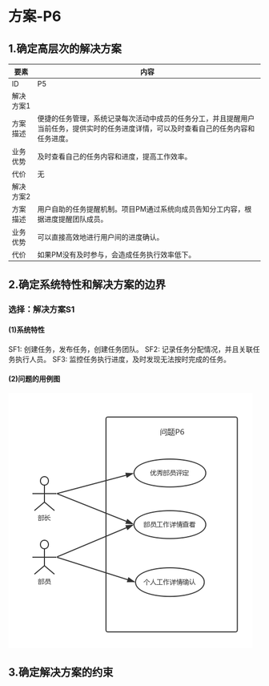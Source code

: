 # 方案-P6

## 1.确定高层次的解决方案

| 要素 | 内容 |
| --- | --- |
| ID | P5 |
| 解决方案1 |
| 方案描述 | 便捷的任务管理，系统记录每次活动中成员的任务分工，并且提醒用户当前任务，提供实时的任务进度详情，可以及时查看自己的任务内容和任务进度。 |
| 业务优势 | 及时查看自己的任务内容和进度，提高工作效率。 |
| 代价 | 无 |
| 解决方案2 |
| 方案描述 | 用户自助的任务提醒机制。项目PM通过系统向成员告知分工内容，根据进度提醒团队成员。 |
| 业务优势 | 可以直接高效地进行用户间的进度确认。 |
| 代价 | 如果PM没有及时参与，会造成任务执行效率低下。 |

## 2.确定系统特性和解决方案的边界
### 选择：解决方案S1
#### \(1\)系统特性
SF1: 创建任务，发布任务，创建任务团队。
SF2: 记录任务分配情况，并且关联任务执行人员。
SF3: 监控任务执行进度，及时发现无法按时完成的任务。

#### \(2\)问题的用例图
![](/img/usecase/usecase-P6.png)

## 3.确定解决方案的约束

